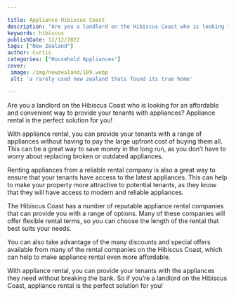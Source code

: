 ```yaml
---

title: Appliance Hibiscus Coast
description: "Are you a landlord on the Hibiscus Coast who is looking for an affordable and convenient way to provide your tenants with applianc...lets find out"
keywords: hibiscus
publishDate: 12/12/2022
tags: ["New Zealand"]
author: Curtis
categories: ["Household Appliances"]
cover: 
 image: /img/newzealand/189.webp
 alt: 'a rarely used new zealand thats found its true home'

---
```


Are you a landlord on the Hibiscus Coast who is looking for an affordable and convenient way to provide your tenants with appliances? Appliance rental is the perfect solution for you!

With appliance rental, you can provide your tenants with a range of appliances without having to pay the large upfront cost of buying them all. This can be a great way to save money in the long run, as you don’t have to worry about replacing broken or outdated appliances.

Renting appliances from a reliable rental company is also a great way to ensure that your tenants have access to the latest appliances. This can help to make your property more attractive to potential tenants, as they know that they will have access to modern and reliable appliances.

The Hibiscus Coast has a number of reputable appliance rental companies that can provide you with a range of options. Many of these companies will offer flexible rental terms, so you can choose the length of the rental that best suits your needs.

You can also take advantage of the many discounts and special offers available from many of the rental companies on the Hibiscus Coast, which can help to make appliance rental even more affordable.

With appliance rental, you can provide your tenants with the appliances they need without breaking the bank. So if you’re a landlord on the Hibiscus Coast, appliance rental is the perfect solution for you!
